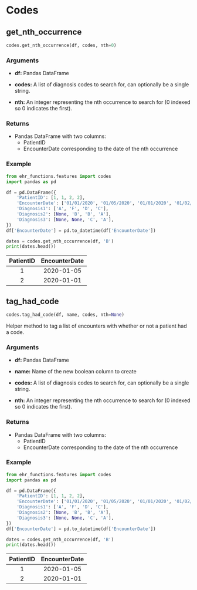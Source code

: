 # Codes

## get_nth_occurrence

```python
codes.get_nth_occurrence(df, codes, nth=0)
```

### Arguments

- **df:** Pandas DataFrame
 
- **codes:** A list of diagnosis codes to search for, can optionally be a single string.

- **nth:** An integer representing the nth occurrence to search for (0 indexed so 0 indicates the first).


### Returns

- Pandas DataFrame with two columns:
    - PatientID
    - EncounterDate corresponding to the date of the nth occurrence

### Example

```python
from ehr_functions.features import codes
import pandas as pd 

df = pd.DataFrame({
    'PatientID': [1, 1, 2, 2],
    'EncounterDate': ['01/01/2020', '01/05/2020', '01/01/2020', '01/02/2020'],
    'Diagnosis1': ['A', 'F', 'D', 'C'],
    'Diagnosis2': [None, 'B', 'B', 'A'],
    'Diagnosis3': [None, None, 'C', 'A'],
})
df['EncounterDate'] = pd.to_datetime(df['EncounterDate'])

dates = codes.get_nth_occurrence(df, 'B')
print(dates.head())
```

| PatientID | EncounterDate |
|:---------:|:-------------:|
|     1     |   2020-01-05  |
|     2     |   2020-01-01  |


## tag_had_code

```python
codes.tag_had_code(df, name, codes, nth=None)
```

Helper method to tag a list of encounters with whether or not a patient had a code.

### Arguments

- **df:** Pandas DataFrame
 
- **name:** Name of the new boolean column to create

- **codes:** A list of diagnosis codes to search for, can optionally be a single string.

- **nth:** An integer representing the nth occurrence to search for (0 indexed so 0 indicates the first).


### Returns

- Pandas DataFrame with two columns:
    - PatientID
    - EncounterDate corresponding to the date of the nth occurrence

### Example

```python
from ehr_functions.features import codes
import pandas as pd 

df = pd.DataFrame({
    'PatientID': [1, 1, 2, 2],
    'EncounterDate': ['01/01/2020', '01/05/2020', '01/01/2020', '01/02/2020'],
    'Diagnosis1': ['A', 'F', 'D', 'C'],
    'Diagnosis2': [None, 'B', 'B', 'A'],
    'Diagnosis3': [None, None, 'C', 'A'],
})
df['EncounterDate'] = pd.to_datetime(df['EncounterDate'])

dates = codes.get_nth_occurrence(df, 'B')
print(dates.head())
```

| PatientID | EncounterDate |
|:---------:|:-------------:|
|     1     |   2020-01-05  |
|     2     |   2020-01-01  |